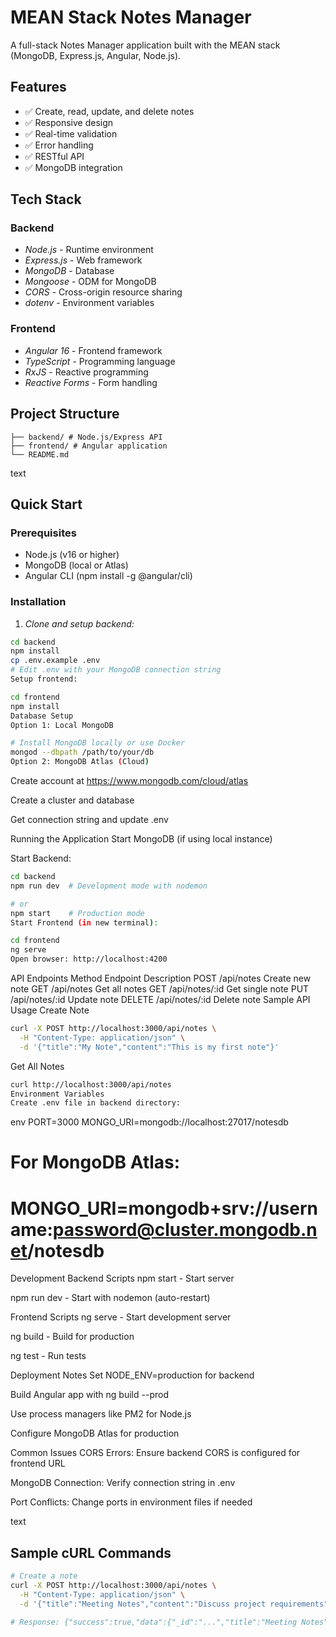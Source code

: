 # MEAN Stack Notes Manager

A full-stack Notes Manager application built with the MEAN stack (MongoDB, Express.js, Angular, Node.js).

## Features

- ✅ Create, read, update, and delete notes
- ✅ Responsive design
- ✅ Real-time validation
- ✅ Error handling
- ✅ RESTful API
- ✅ MongoDB integration

## Tech Stack

### Backend
- *Node.js* - Runtime environment
- *Express.js* - Web framework
- *MongoDB* - Database
- *Mongoose* - ODM for MongoDB
- *CORS* - Cross-origin resource sharing
- *dotenv* - Environment variables

### Frontend
- *Angular 16* - Frontend framework
- *TypeScript* - Programming language
- *RxJS* - Reactive programming
- *Reactive Forms* - Form handling

## Project Structure
```notes-manager/
├── backend/ # Node.js/Express API
├── frontend/ # Angular application
└── README.md
```
text

## Quick Start

### Prerequisites

- Node.js (v16 or higher)
- MongoDB (local or Atlas)
- Angular CLI (npm install -g @angular/cli)

### Installation

1. *Clone and setup backend:*
```bash
cd backend
npm install
cp .env.example .env
# Edit .env with your MongoDB connection string
Setup frontend:
```
```bash
cd frontend
npm install
Database Setup
Option 1: Local MongoDB
```
```bash
# Install MongoDB locally or use Docker
mongod --dbpath /path/to/your/db
Option 2: MongoDB Atlas (Cloud)
```
Create account at https://www.mongodb.com/cloud/atlas

Create a cluster and database

Get connection string and update .env

Running the Application
Start MongoDB (if using local instance)

Start Backend:

```bash
cd backend
npm run dev  # Development mode with nodemon

# or
npm start    # Production mode
Start Frontend (in new terminal):
```
```bash
cd frontend
ng serve
Open browser: http://localhost:4200
```
API Endpoints
Method	Endpoint	Description
POST	/api/notes	Create new note
GET	/api/notes	Get all notes
GET	/api/notes/:id	Get single note
PUT	/api/notes/:id	Update note
DELETE	/api/notes/:id	Delete note
Sample API Usage
Create Note
```bash
curl -X POST http://localhost:3000/api/notes \
  -H "Content-Type: application/json" \
  -d '{"title":"My Note","content":"This is my first note"}'
  ```
Get All Notes
```bash
curl http://localhost:3000/api/notes
Environment Variables
Create .env file in backend directory:
```
env
PORT=3000
MONGO_URI=mongodb://localhost:27017/notesdb
# For MongoDB Atlas:
# MONGO_URI=mongodb+srv://username:password@cluster.mongodb.net/notesdb
Development
Backend Scripts
npm start - Start server

npm run dev - Start with nodemon (auto-restart)

Frontend Scripts
ng serve - Start development server

ng build - Build for production

ng test - Run tests

Deployment Notes
Set NODE_ENV=production for backend

Build Angular app with ng build --prod

Use process managers like PM2 for Node.js

Configure MongoDB Atlas for production

Common Issues
CORS Errors: Ensure backend CORS is configured for frontend URL

MongoDB Connection: Verify connection string in .env

Port Conflicts: Change ports in environment files if needed

text

## Sample cURL Commands

```bash
# Create a note
curl -X POST http://localhost:3000/api/notes \
  -H "Content-Type: application/json" \
  -d '{"title":"Meeting Notes","content":"Discuss project requirements"}'

# Response: {"success":true,"data":{"_id":"...","title":"Meeting Notes","content":"Discuss project requirements","createdAt":"
```
